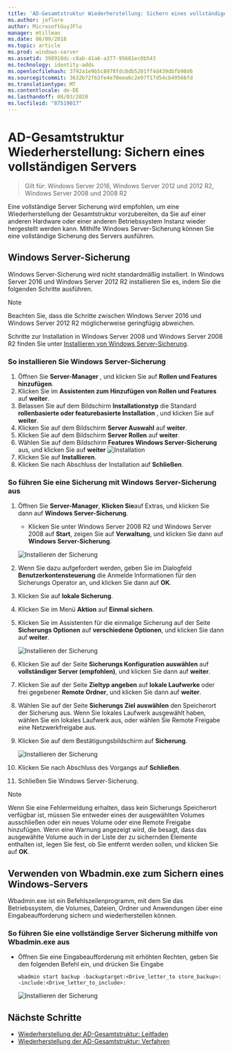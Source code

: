 ```yaml
---
title: 'AD-Gesamtstruktur Wiederherstellung: Sichern eines vollständigen Servers'
ms.author: joflore
author: MicrosoftGuyJFlo
manager: mtillman
ms.date: 08/09/2018
ms.topic: article
ms.prod: windows-server
ms.assetid: 398918dc-c8ab-41a6-a377-95681ec0b543
ms.technology: identity-adds
ms.openlocfilehash: 3792a1e9b5c8978fdc8db5201ff4d439dbfb98d6
ms.sourcegitcommit: 3632b72f63fe4e70eea6c2e97f17d54cb49566fd
ms.translationtype: MT
ms.contentlocale: de-DE
ms.lasthandoff: 08/03/2020
ms.locfileid: "87519017"
---
```

# <a name="ad-forest-recovery---backing-up-a-full-server"></a>AD-Gesamtstruktur Wiederherstellung: Sichern eines vollständigen Servers

>Gilt für: Windows Server 2016, Windows Server 2012 und 2012 R2, Windows Server 2008 und 2008 R2

Eine vollständige Server Sicherung wird empfohlen, um eine Wiederherstellung der Gesamtstruktur vorzubereiten, da Sie auf einer anderen Hardware oder einer anderen Betriebssystem Instanz wieder hergestellt werden kann.  Mithilfe Windows Server-Sicherung können Sie eine vollständige Sicherung des Servers ausführen.

## <a name="windows-server-backup"></a>Windows Server-Sicherung

Windows Server-Sicherung wird nicht standardmäßig installiert. In Windows Server 2016 und Windows Server 2012 R2 installieren Sie es, indem Sie die folgenden Schritte ausführen.

>[!NOTE]
>Beachten Sie, dass die Schritte zwischen Windows Server 2016 und Windows Server 2012 R2 möglicherweise geringfügig abweichen.

Schritte zur Installation in Windows Server 2008 und Windows Server 2008 R2 finden Sie unter [Installieren von Windows Server-Sicherung](/previous-versions/windows/it-pro/windows-server-2008-R2-and-2008/cc771232(v=ws.10)).

### <a name="to-install-windows-server-backup"></a>So installieren Sie Windows Server-Sicherung

1. Öffnen Sie **Server-Manager** , und klicken Sie auf **Rollen und Features hinzufügen**.
2. Klicken Sie im **Assistenten zum Hinzufügen von Rollen und Features** auf **weiter**.
3. Belassen Sie auf dem Bildschirm **Installationstyp** die Standard **rollenbasierte oder featurebasierte Installation** , und klicken Sie auf **weiter**.
4. Klicken Sie auf dem Bildschirm **Server Auswahl** auf **weiter**.
5. Klicken Sie auf dem Bildschirm **Server Rollen** auf **weiter**.
6. Wählen Sie auf dem Bildschirm **Features** **Windows Server-Sicherung** aus, und klicken Sie auf **weiter** 
    ![ Installation](media/AD-Forest-Recovery-Backing-up-a-Full-Server/fullbackup2.png)
7. Klicken Sie auf **Installieren**.
8. Klicken Sie nach Abschluss der Installation auf **Schließen**.

### <a name="to-perform-a-backup-with-windows-server-backup"></a>So führen Sie eine Sicherung mit Windows Server-Sicherung aus

1. Öffnen Sie **Server-Manager**, **Klicken Sie**auf Extras, und klicken Sie dann auf **Windows Server-Sicherung**.
   - Klicken Sie unter Windows Server 2008 R2 und Windows Server 2008 auf **Start**, zeigen Sie auf **Verwaltung**, und klicken Sie dann auf **Windows Server-Sicherung**.

   ![Installieren der Sicherung](media/AD-Forest-Recovery-Backing-up-a-Full-Server/fullbackup1.png)

2. Wenn Sie dazu aufgefordert werden, geben Sie im Dialogfeld **Benutzerkontensteuerung** die Anmelde Informationen für den Sicherungs Operator an, und klicken Sie dann auf **OK**.
3. Klicken Sie auf **lokale Sicherung**.
4. Klicken Sie im Menü **Aktion** auf **Einmal sichern**.
5. Klicken Sie im Assistenten für die einmalige Sicherung auf der Seite **Sicherungs Optionen** auf **verschiedene Optionen**, und klicken Sie dann auf **weiter**.

   ![Installieren der Sicherung](media/AD-Forest-Recovery-Backing-up-a-Full-Server/fullbackup3.png)

6. Klicken Sie auf der Seite **Sicherungs Konfiguration auswählen** auf **vollständiger Server (empfohlen)**, und klicken Sie dann auf **weiter**.
7. Klicken Sie auf der Seite **Zieltyp angeben** auf **lokale Laufwerke** oder frei gegebener **Remote Ordner**, und klicken Sie dann auf **weiter**.
8. Wählen Sie auf der Seite **Sicherungs Ziel auswählen** den Speicherort der Sicherung aus.  Wenn Sie lokales Laufwerk ausgewählt haben, wählen Sie ein lokales Laufwerk aus, oder wählen Sie Remote Freigabe eine Netzwerkfreigabe aus.
9. Klicken Sie auf dem Bestätigungsbildschirm auf **Sicherung**.

   ![Installieren der Sicherung](media/AD-Forest-Recovery-Backing-up-a-Full-Server/fullbackup4.png)

10. Klicken Sie nach Abschluss des Vorgangs auf **Schließen**.
11. Schließen Sie Windows Server-Sicherung.

>[!NOTE]
>Wenn Sie eine Fehlermeldung erhalten, dass kein Sicherungs Speicherort verfügbar ist, müssen Sie entweder eines der ausgewählten Volumes ausschließen oder ein neues Volume oder eine Remote Freigabe hinzufügen.
>Wenn eine Warnung angezeigt wird, die besagt, dass das ausgewählte Volume auch in der Liste der zu sichernden Elemente enthalten ist, legen Sie fest, ob Sie entfernt werden sollen, und klicken Sie auf **OK**.

## <a name="using-wbadminexe-to-backup-a-windows-server"></a>Verwenden von Wbadmin.exe zum Sichern eines Windows-Servers

Wbadmin.exe ist ein Befehlszeilenprogramm, mit dem Sie das Betriebssystem, die Volumes, Dateien, Ordner und Anwendungen über eine Eingabeaufforderung sichern und wiederherstellen können.

### <a name="to-perform-a-full-server-backup-using-wbadminexe"></a>So führen Sie eine vollständige Server Sicherung mithilfe von Wbadmin.exe aus

- Öffnen Sie eine Eingabeaufforderung mit erhöhten Rechten, geben Sie den folgenden Befehl ein, und drücken Sie Eingabe

   ```
   wbadmin start backup -backuptarget:<Drive_letter_to store_backup>: -include:<Drive_letter_to_include>:
   ```

   ![Installieren der Sicherung](media/AD-Forest-Recovery-Backing-up-a-Full-Server/fullbackup5.png)

## <a name="next-steps"></a>Nächste Schritte

- [Wiederherstellung der AD-Gesamtstruktur: Leitfaden](AD-Forest-Recovery-Guide.md)
- [Wiederherstellung der AD-Gesamtstruktur: Verfahren](AD-Forest-Recovery-Procedures.md)
